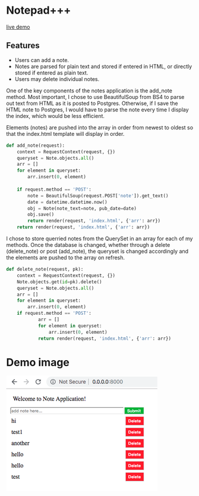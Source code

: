 # Notepad+++

[live demo](https://whispering-bayou-74902.herokuapp.com/)

## Features
* Users can add a note.
* Notes are parsed for plain text and stored if entered in HTML, or directly stored if entered as plain text.
* Users may delete individual notes.

One of the key components of the notes application is the add_note method. Most important, I chose to use BeautifulSoup from BS4 to parse out text from HTML as it is posted to Postgres. Otherwise, if I save the HTML note to Postgres, I would have to parse the note every time I display the index, which would be less efficient. 

Elements (notes) are pushed into the array in order from newest to oldest so that the index.html template will display in order. 
```python
def add_note(request):
    context = RequestContext(request, {})
    queryset = Note.objects.all()
    arr = []
    for element in queryset:
        arr.insert(0, element)

    if request.method == 'POST':
        note = BeautifulSoup(request.POST['note']).get_text()
        date = datetime.datetime.now()
        obj = Note(note_text=note, pub_date=date)
        obj.save()
        return render(request, 'index.html', {'arr': arr})
    return render(request, 'index.html', {'arr': arr})
```

I chose to store querried notes from the QuerySet in an array for each of my methods. Once the database is changed, whether through a delete (delete_note) or post (add_note), the queryset is changed accordingly and the elements are pushed to the array on refresh. 
```python
def delete_note(request, pk):
    context = RequestContext(request, {})
    Note.objects.get(id=pk).delete()
    queryset = Note.objects.all()
    arr = []
    for element in queryset:
        arr.insert(0, element)
    if request.method == 'POST':
            arr = []
            for element in queryset:
                arr.insert(0, element)
            return render(request, 'index.html', {'arr': arr})
```
# Demo image

![Index]( ./notes/static/img/sample.png "Note App Sample Picture")